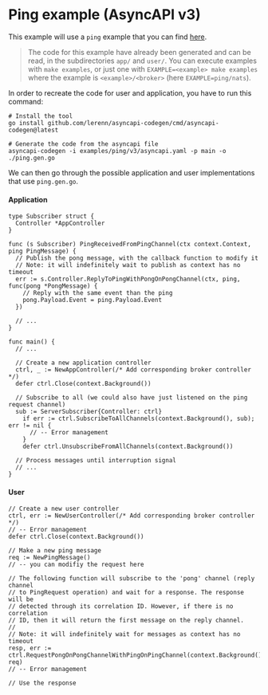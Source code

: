 # Ping example (AsyncAPI v3)

This example will use a `ping` example that you can find
[here](./examples/ping/v3).

> The code for this example have already been generated and can be
read, in the subdirectories `app/` and `user/`. You can execute examples with
`make examples`, or just one with `EXAMPLE=<example> make examples` where the
example is `<example>/<broker>` (here `EXAMPLE=ping/nats`).

In order to recreate the code for user and application, you have to run this command:

```shell
# Install the tool
go install github.com/lerenn/asyncapi-codegen/cmd/asyncapi-codegen@latest

# Generate the code from the asyncapi file
asyncapi-codegen -i examples/ping/v3/asyncapi.yaml -p main -o ./ping.gen.go
```

We can then go through the possible application and user implementations that
use `ping.gen.go`.

#### Application

```golang
type Subscriber struct {
  Controller *AppController
}

func (s Subscriber) PingReceivedFromPingChannel(ctx context.Context, ping PingMessage) {
  // Publish the pong message, with the callback function to modify it
  // Note: it will indefinitely wait to publish as context has no timeout
  err := s.Controller.ReplyToPingWithPongOnPongChannel(ctx, ping, func(pong *PongMessage) {
  	// Reply with the same event than the ping
  	pong.Payload.Event = ping.Payload.Event
  })

  // ...
}

func main() {
  // ...

  // Create a new application controller
  ctrl, _ := NewAppController(/* Add corresponding broker controller */)
  defer ctrl.Close(context.Background())

  // Subscribe to all (we could also have just listened on the ping request channel)
  sub := ServerSubscriber{Controller: ctrl}
	if err := ctrl.SubscribeToAllChannels(context.Background(), sub); err != nil {
	  // -- Error management
	}
	defer ctrl.UnsubscribeFromAllChannels(context.Background())

  // Process messages until interruption signal
  // ...
}
```

#### User

```golang
// Create a new user controller
ctrl, err := NewUserController(/* Add corresponding broker controller */)
// -- Error management
defer ctrl.Close(context.Background())

// Make a new ping message
req := NewPingMessage()
// -- you can modifiy the request here

// The following function will subscribe to the 'pong' channel (reply channel
// to PingRequest operation) and wait for a response. The response will be
// detected through its correlation ID. However, if there is no correlation
// ID, then it will return the first message on the reply channel.
//
// Note: it will indefinitely wait for messages as context has no timeout
resp, err := ctrl.RequestPongOnPongChannelWithPingOnPingChannel(context.Background(), req)
// -- Error management

// Use the response
```
